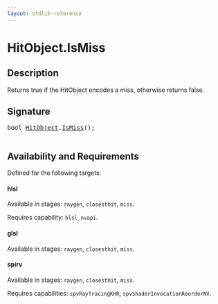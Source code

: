 ```yaml
---
layout: stdlib-reference
---
```


# HitObject\.IsMiss

## Description

Returns true if the HitObject encodes a miss, otherwise returns false.




## Signature 

<pre>
<span class="code_keyword">bool</span> <a href="../types/hitobject-03/index.html" class="code_type">HitObject</a>.<a href="ismiss-02.html">IsMiss</a>();

</pre>

## Availability and Requirements

Defined for the following targets:

#### hlsl
Available in stages: `raygen`, `closesthit`, `miss`.

Requires capability: `hlsl_nvapi`.
#### glsl
Available in stages: `raygen`, `closesthit`, `miss`.

#### spirv
Available in stages: `raygen`, `closesthit`, `miss`.

Requires capabilities: `spvRayTracingKHR`, `spvShaderInvocationReorderNV`.


